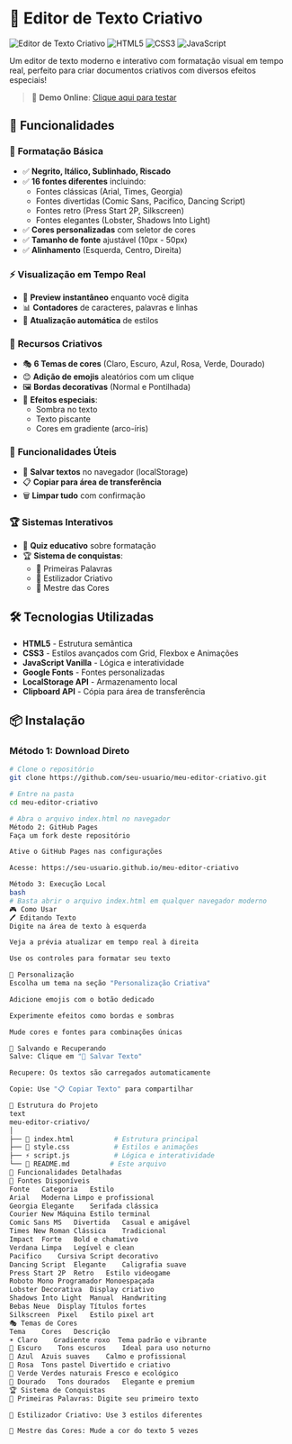 # 📝 Editor de Texto Criativo

![Editor de Texto Criativo](https://img.shields.io/badge/Editor-TextoCriativo-blue) 
![HTML5](https://img.shields.io/badge/HTML5-E34F26?style=flat&logo=html5&logoColor=white)
![CSS3](https://img.shields.io/badge/CSS3-1572B6?style=flat&logo=css3&logoColor=white)
![JavaScript](https://img.shields.io/badge/JavaScript-F7DF1E?style=flat&logo=javascript&logoColor=black)

Um editor de texto moderno e interativo com formatação visual em tempo real, perfeito para criar documentos criativos com diversos efeitos especiais! 

> 🔗 **Demo Online**: [Clique aqui para testar](https://jeffribeiro1.github.io/meu-editor-criativo/)

## 🚀 Funcionalidades

### 🎨 **Formatação Básica**
- ✅ **Negrito, Itálico, Sublinhado, Riscado**
- ✅ **16 fontes diferentes** incluindo:
  - Fontes clássicas (Arial, Times, Georgia)
  - Fontes divertidas (Comic Sans, Pacifico, Dancing Script)
  - Fontes retro (Press Start 2P, Silkscreen)
  - Fontes elegantes (Lobster, Shadows Into Light)
- ✅ **Cores personalizadas** com seletor de cores
- ✅ **Tamanho de fonte** ajustável (10px - 50px)
- ✅ **Alinhamento** (Esquerda, Centro, Direita)

### ⚡ **Visualização em Tempo Real**
- 👀 **Preview instantâneo** enquanto você digita
- 📊 **Contadores** de caracteres, palavras e linhas
- 🎯 **Atualização automática** de estilos

### 🎪 **Recursos Criativos**
- 🎭 **6 Temas de cores** (Claro, Escuro, Azul, Rosa, Verde, Dourado)
- 😊 **Adição de emojis** aleatórios com um clique
- 🖼️ **Bordas decorativas** (Normal e Pontilhada)
- 💫 **Efeitos especiais**:
  - Sombra no texto
  - Texto piscante
  - Cores em gradiente (arco-íris)

### 💾 **Funcionalidades Úteis**
- 💾 **Salvar textos** no navegador (localStorage)
- 📋 **Copiar para área de transferência**
- 🗑️ **Limpar tudo** com confirmação

### 🏆 **Sistemas Interativos**
- 🎯 **Quiz educativo** sobre formatação
- 🏆 **Sistema de conquistas**:
  - 📝 Primeiras Palavras
  - 🎨 Estilizador Criativo  
  - 🌈 Mestre das Cores

## 🛠️ Tecnologias Utilizadas

- **HTML5** - Estrutura semântica
- **CSS3** - Estilos avançados com Grid, Flexbox e Animações
- **JavaScript Vanilla** - Lógica e interatividade
- **Google Fonts** - Fontes personalizadas
- **LocalStorage API** - Armazenamento local
- **Clipboard API** - Cópia para área de transferência

## 📦 Instalação

### Método 1: Download Direto
```bash
# Clone o repositório
git clone https://github.com/seu-usuario/meu-editor-criativo.git

# Entre na pasta
cd meu-editor-criativo

# Abra o arquivo index.html no navegador
Método 2: GitHub Pages
Faça um fork deste repositório

Ative o GitHub Pages nas configurações

Acesse: https://seu-usuario.github.io/meu-editor-criativo

Método 3: Execução Local
bash
# Basta abrir o arquivo index.html em qualquer navegador moderno
🎮 Como Usar
🖊️ Editando Texto
Digite na área de texto à esquerda

Veja a prévia atualizar em tempo real à direita

Use os controles para formatar seu texto

🎨 Personalização
Escolha um tema na seção "Personalização Criativa"

Adicione emojis com o botão dedicado

Experimente efeitos como bordas e sombras

Mude cores e fontes para combinações únicas

💾 Salvando e Recuperando
Salve: Clique em "💾 Salvar Texto"

Recupere: Os textos são carregados automaticamente

Copie: Use "📋 Copiar Texto" para compartilhar

📁 Estrutura do Projeto
text
meu-editor-criativo/
│
├── 📄 index.html          # Estrutura principal
├── 🎨 style.css           # Estilos e animações
├── ⚡ script.js           # Lógica e interatividade
└── 📖 README.md          # Este arquivo
🎯 Funcionalidades Detalhadas
🎨 Fontes Disponíveis
Fonte	Categoria	Estilo
Arial	Moderna	Limpo e profissional
Georgia	Elegante	Serifada clássica
Courier New	Máquina	Estilo terminal
Comic Sans MS	Divertida	Casual e amigável
Times New Roman	Clássica	Tradicional
Impact	Forte	Bold e chamativo
Verdana	Limpa	Legível e clean
Pacifico	Cursiva	Script decorativo
Dancing Script	Elegante	Caligrafia suave
Press Start 2P	Retro	Estilo videogame
Roboto Mono	Programador	Monoespaçada
Lobster	Decorativa	Display criativo
Shadows Into Light	Manual	Handwriting
Bebas Neue	Display	Títulos fortes
Silkscreen	Pixel	Estilo pixel art
🎭 Temas de Cores
Tema	Cores	Descrição
☀️ Claro	Gradiente roxo	Tema padrão e vibrante
🌙 Escuro	Tons escuros	Ideal para uso noturno
🔵 Azul	Azuis suaves	Calmo e profissional
🌸 Rosa	Tons pastel	Divertido e criativo
🍏 Verde	Verdes naturais	Fresco e ecológico
🌟 Dourado	Tons dourados	Elegante e premium
🏆 Sistema de Conquistas
📝 Primeiras Palavras: Digite seu primeiro texto

🎨 Estilizador Criativo: Use 3 estilos diferentes

🌈 Mestre das Cores: Mude a cor do texto 5 vezes
